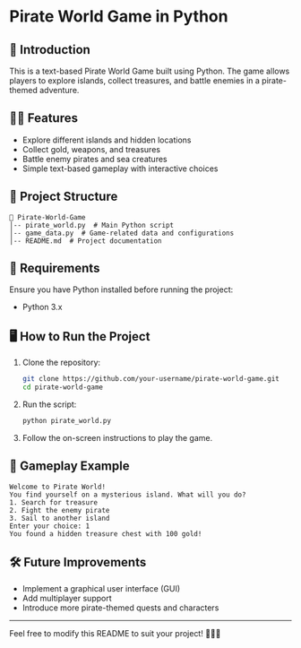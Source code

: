 # Pirate World Game in Python

## 📌 Introduction
This is a text-based Pirate World Game built using Python. The game allows players to explore islands, collect treasures, and battle enemies in a pirate-themed adventure.

## 🏴‍☠️ Features
- Explore different islands and hidden locations
- Collect gold, weapons, and treasures
- Battle enemy pirates and sea creatures
- Simple text-based gameplay with interactive choices

## 📂 Project Structure
```
📁 Pirate-World-Game
│-- pirate_world.py  # Main Python script
│-- game_data.py  # Game-related data and configurations
│-- README.md  # Project documentation
```

## 🚀 Requirements
Ensure you have Python installed before running the project:

- Python 3.x

## 🖥 How to Run the Project
1. Clone the repository:
   ```sh
   git clone https://github.com/your-username/pirate-world-game.git
   cd pirate-world-game
   ```
2. Run the script:
   ```sh
   python pirate_world.py
   ```
3. Follow the on-screen instructions to play the game.

## 📝 Gameplay Example
```
Welcome to Pirate World!
You find yourself on a mysterious island. What will you do?
1. Search for treasure
2. Fight the enemy pirate
3. Sail to another island
Enter your choice: 1
You found a hidden treasure chest with 100 gold!
```

## 🛠 Future Improvements
- Implement a graphical user interface (GUI)
- Add multiplayer support
- Introduce more pirate-themed quests and characters

---
Feel free to modify this README to suit your project! 🏴‍☠️🚀

